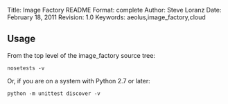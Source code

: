 Title: Image Factory README
Format: complete
Author: Steve Loranz
Date: February 18, 2011
Revision: 1.0
Keywords: aeolus,image_factory,cloud

## Usage ##

From the top level of the image_factory source tree:

    nosetests -v

Or, if you are on a system with Python 2.7 or later:

    python -m unittest discover -v
